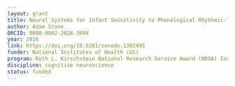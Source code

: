 ```yaml
---
layout: grant
title: Neural Systems for Infant Sensitivity to Phonological Rhythmic-Temporal Patterning
author: Adam Stone
ORCID: 0000-0002-2026-309X
year: 2016
link: https://doi.org/10.5281/zenodo.1302495
funder: National Institutes of Health (US)
program: Ruth L. Kirschstein National Research Service Award (NRSA) Individual Predoctoral Fellowship
discipline: cognitive neuroscience
status: funded
---
```

